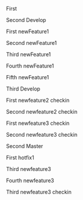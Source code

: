 First

Second Develop

First newFeature1

Second newFeature1

Third newFeature1

Fourth newFeature1

Fifth newFeature1

Third Develop

First newfeature2 checkin

Second newfeature2 checkin

First newfeature3 checkin

Second newfeature3 checkin

Second Master

First hotfix1

Third newfeature3

Fourth newfeature3

Third newfeature3 checkin

